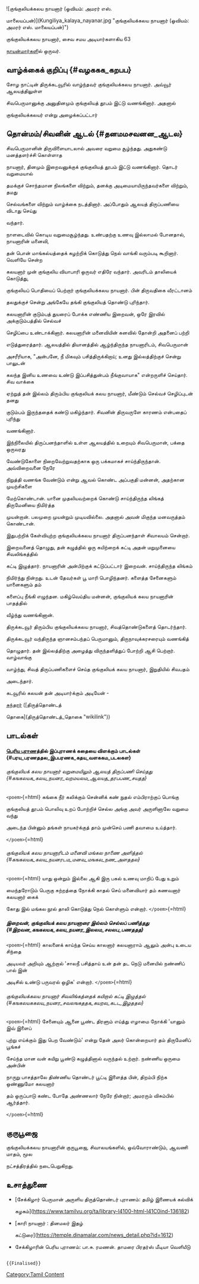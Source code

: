 ![குங்குலியக்கலய நாயனார் (ஓவியம்: அமரர் எஸ்.
மாலையப்பன்)](Kungiliya_kalaya_nayanar.jpg "குங்குலியக்கலய நாயனார் (ஓவியம்: அமரர் எஸ். மாலையப்பன்)")
குங்குலியக்கலய நாயனார், சைவ சமய அடியார்களாகிய 63
[நாயன்மார்கள](நாயன்மார்கள் "wikilink")ில் ஒருவர்.

## வாழ்க்கைக் குறிப்பு {#வழககக_கறபப}

சோழ நாட்டின் திருக்கடவூரில் வாழ்ந்தவர் குங்குலியக்கலய நாயனார். அவ்வூர் ஆலயத்திலுள்ள
சிவபெருமானுக்கு அனுதினமும் குங்குலியத் தூபம் இட்டு வணங்கினார். அதனால்
குங்குலியக்கலயர் என்று அழைக்கப்பட்டார்

## தொன்மம்/சிவனின் ஆடல் {#தனமமசவனன_ஆடல}

சிவபெருமானின் திருவிளையாடலால் அவரை வறுமை சூழ்ந்தது. அதுகண்டு மனத்தளர்ச்சி கொள்ளாத
நாயனார், தினமும் இறைவனுக்குக் குங்குலியத் தூபம் இட்டு வணங்கினார். தொடர் வறுமையால்
தமக்குச் சொந்தமான நிலங்களை விற்றும், தனக்கு அடிமையாயிருந்தவர்களை விற்றும், தமது
செல்வங்களை விற்றும் வாழ்க்கை நடத்தினார். அப்போதும் ஆலயத் திருப்பணியை விடாது செய்து
வந்தார்.

நாளடைவில் கொடிய வறுமைசூழ்ந்தது. உண்பதற்கு உணவு இல்லாமல் போனதால், நாயனாரின் மனைவி,
தன் பொன் மாங்கல்யத்தைக் கழற்றிக் கொடுத்து நெல் வாங்கி வரும்படி கூறினார். வெளியே சென்ற
கலயனார் முன் குங்குலிய வியாபாரி ஒருவர் எதிரே வந்தார். அவரிடம் தாலியைக் கொடுத்து,
குங்குலியப் பொதியைப் பெற்றார் குங்குலியக்கலய நாயனார். பின் திருவதிகை வீரட்டானம்
தலதுக்குச் சென்று அங்கேயே தங்கி குங்குலியத் தொண்டு புரிந்தார்.

கலயனாரின் குடும்பத் துயரைப் போக்க எண்ணிய இறைவன், ஒரே இரவில் அக்குடும்பத்தில் செல்வச்
செழிப்பை உண்டாக்கினார். கலயனாரின் மனைவியின் கனவில் தோன்றி அதனைப் பற்றி
எடுத்துரைத்தார். ஆலயத்தில் தியானத்தில் ஆழ்ந்திருந்த நாயனாரிடம், சிவபெருமான்
அசரீரியாக, "அன்பனே, நீ மிகவும் பசித்திருக்கிறாய்; உனது இல்லத்திற்குச் சென்று பாலுடன்
கலந்த இனிய உணவை உண்டு இப்பசித்துன்பம் நீங்குவாயாக" என்றருளிச் செய்தார். சிவ வாக்கை
ஏற்றுத் தன் இல்லம் திரும்பிய குங்குலியக் கலய நாயனார், மீண்டும் செல்வச் செழிப்புடன் தனது
குடும்பம் இருந்ததைக் கண்டு மகிழ்ந்தார். சிவனின் திருவருளே காரணம் என்பதைப் புரிந்து
வணங்கினார்.

இந்நிலையில் திருப்பனந்தாளில் உள்ள ஆலயத்தில் உறையும் சிவபெருமான், பக்தை ஒருவரது
வேண்டுகோளை நிறைவேற்றுவதற்காக ஒரு பக்கமாகச் சாய்ந்திருந்தான். அவ்விறைவனை நேரே
நிறுத்தி வணங்க வேண்டும் என்று ஆவல் கொண்ட அப்பகுதி மன்னன், அதற்கான முயற்சிகளை
மேற்கொண்டான். யானை முதலியவற்றைக் கொண்டு சாய்ந்திருந்த லிங்கத் திருமேனியை நிமிர்த்த
முயன்றான். பலமுறை முயன்றும் முடியவில்லை. அதனால் அவன் மிகுந்த மனவருத்தம் கொண்டான்.

இதுபற்றிக் கேள்வியுற்ற குங்குலியக்கலய நாயனார் திருப்பனந்தாள் சிவாலயம் சென்றார்.
இறைவனைத் தொழுது, தன் கழுத்தில் ஒரு கயிற்றைக் கட்டி அதன் மறுமுனையை சிவலிங்கத்தில்
கட்டி இழுத்தார். நாயனாரின் அன்பிற்குக் கட்டுப்பட்டார் இறைவன். சாய்ந்திருந்த லிங்கம்
நிமிர்ந்து நின்றது. உடன் தேவர்கள் பூ மாரி பொழிந்தனர். களைத்த சேனைகளும் யானைகளும் தம்
களைப்பு நீங்கி எழுந்தன. மகிழ்வெய்திய மன்னன், குங்குலியக் கலய நாயனாரின் பாதத்தில்
வீழ்ந்து வணங்கினான்.

திருக்கடவூர் திரும்பிய குங்குலியக்கலய நாயனார், சிவத்தொண்டுகளைத் தொடர்ந்தார்.
திருக்கடவூர் வந்திருந்த ஞானசம்பந்தப் பெருமானும், திருநாவுக்கரசரையும் வணங்கித்
தொழுதார். தன் இல்லத்திற்கு அழைத்து விருந்தளித்துப் போற்றி ஆசி பெற்றார். வாழ்வாங்கு
வாழ்ந்து, சிவத் திருப்பணிகளைச் செய்த குங்குலியக் கலய நாயனார், இறுதியில் சிவபதம்
அடைந்தார்.

கடவூரில் கலயன் தன் அடியார்க்கும் அடியேன் -
[சுந்தரர](சுந்தரமூர்த்தி_நாயனார் "wikilink")் ([திருத்தொண்டத்
தொகை](திருத்தொண்டத்_தொகை "wikilink"))

## பாடல்கள்

#### [பெரிய புராணத](பெரிய_புராணம் "wikilink")்தில் இப்புராணக் கதையை விளக்கும் பாடல்கள் {#பரய_பரணததல_இபபரணக_கதய_வளககம_படலகள}

###### குங்குலியக் கலய நாயனார் வறுமையிலும் ஆலயத் திருப்பணி செய்தது {#கஙகலயக_கலய_நயனர_வறமயலம_ஆலயத_தரபபண_சயதத}

`<poem>`{=html} கங்கை நீர் கலிக்கும் சென்னிக் கண் நுதல் எம்பிராற்குப் பொங்கு
குங்குலியத் தூபம் பொலிவு உறப் போற்றிச் செல்ல அங்கு அவர் அருளினாலே வறுமை வந்து
அடைந்த பின்னும் தங்கள் நாயகர்க்குத் தாம் முன்செய் பணி தவாமை உய்த்தார்.
`</poem>`{=html}

###### குங்குலியக் கலய நாயனாரிடம் மனைவி மங்கல நாணை அளித்தல் {#கஙகலயக_கலய_நயனரடம_மனவ_மஙகல_நண_அளததல}

`<poem>`{=html} யாது ஒன்றும் இல்லை ஆகி இரு பகல் உணவு மாறிப் பேது உறும்
மைந்தரோடும் பெருகு சுற்றத்தை நோக்கி காதல் செய் மனைவியார் தம் கணவனார் கலயனார் கைக்
கோது இல் மங்கல நூல் தாலி கொடுத்து நெல் கொள்ளும் என்றார். `</poem>`{=html}

##### இறைவன், குங்குலியக் கலய நாயனாரை இல்லம் செல்லப் பணித்தது {#இறவன_கஙகலயக_கலய_நயனர_இலலம_சலலப_பணததத}

`<poem>`{=html} காலனைக் காய்ந்த செய்ய காலனார் கலயனாராம் ஆலும் அன்பு உடைய சிந்தை
அடியவர் அறியும் ஆற்றால் 'சாலநீ பசித்தாய் உன் தன் தட நெடு மனையில் நண்ணிப் பால் இன்
அடிசில் உண்டு பருவரல் ஒழிக\' என்றார். `</poem>`{=html}

###### குங்குலியக்கலய நாயனார் சிவலிங்கத்தைக் கயிறால் கட்டி இழுத்தல் {#கஙகலயககலய_நயனர_சவலஙகததக_கயறல_கடட_இழததல}

`<poem>`{=html} சேனையும் ஆனை பூண்ட திரளும் எய்த்து எழாமை நோக்கி 'யானும் இவ் இளைப்
புற்று எய்க்கும் இது பெற வேண்டும்\' என்று தேன் அலர் கொன்றையார் தம் திருமேனிப் பூங்கச்
சேய்ந்த மான வன் கயிறு பூண்டு கழுத்தினால் வருந்தல் உற்றார். நண்ணிய ஒருமை அன்பின்
நாருறு பாசத்தாலே திண்ணிய தொண்டர் பூட்டி இளைத்த பின், திறம்பி நிற்க ஒண்ணுமோ கலயனார்
தம் ஒருப்பாடு கண்ட போதே அண்ணலார் நேரே நின்றார்; அமரரும் விசும்பில் ஆர்த்தார்.
`</poem>`{=html}

## குருபூஜை

குங்குலியக்கலய நாயனாரின் குருபூஜை, சிவாலயங்களில், ஒவ்வோராண்டும், ஆவணி மாதம், மூல
நட்சத்திரத்தில் நடைபெறுகிறது.

## உசாத்துணை

-   [சேக்கிழார் பெருமான் அருளிய திருத்தொண்டர் புராணம்: தமிழ் இணையக் கல்விக்
    கழகம்](https://www.tamilvu.org/ta/library-l4100-html-l41C0ind-136182)
-   [காரி நாயனார் : தினமலர் இதழ்
    கட்டுரை](https://temple.dinamalar.com/news_detail.php?id=1612)
-   சேக்கிழாரின் பெரிய புராணம்: பா.சு. ரமணன். தாமரை பிரதர்ஸ் மீடியா வெளியீடு

```{=mediawiki}
{{Finalised}}
```
[Category:Tamil Content](Category:Tamil_Content "wikilink")
